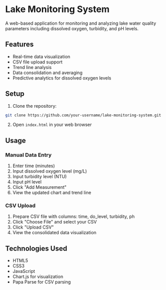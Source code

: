 # Lake Monitoring System

A web-based application for monitoring and analyzing lake water quality parameters including dissolved oxygen, turbidity, and pH levels.

## Features

- Real-time data visualization
- CSV file upload support
- Trend line analysis
- Data consolidation and averaging
- Predictive analytics for dissolved oxygen levels

## Setup

1. Clone the repository:
```bash
git clone https://github.com/your-username/lake-monitoring-system.git
```

2. Open `index.html` in your web browser

## Usage

### Manual Data Entry
1. Enter time (minutes)
2. Input dissolved oxygen level (mg/L)
3. Input turbidity level (NTU)
4. Input pH level
5. Click "Add Measurement"
6. View the updated chart and trend line

### CSV Upload
1. Prepare CSV file with columns: time, do_level, turbidity, ph
2. Click "Choose File" and select your CSV
3. Click "Upload CSV"
4. View the consolidated data visualization

## Technologies Used

- HTML5
- CSS3
- JavaScript
- Chart.js for visualization
- Papa Parse for CSV parsing